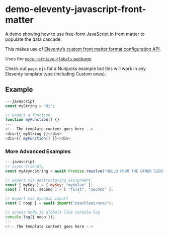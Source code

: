 # demo-eleventy-javascript-front-matter

A demo showing how to use free-form JavaScript in front matter to populate the data cascade.

This makes use of [Eleventy’s custom front matter format configuration API](https://www.11ty.dev/docs/data-frontmatter-customize/#example-using-toml-for-front-matter-parsing).

Uses the [`node-retrieve-globals` package](https://github.com/zachleat/node-retrieve-globals/).

Check out `page.njk` for a Nunjucks example but this will work in any Eleventy template type (including Custom ones).

## Example

```js
---javascript
const myString = "Hi";

// export a function
function myFunction() {}
---
<!-- The template content goes here -->
<div>{{ myString }}</div>
<div>{{ myFunction() }}</div>
```

### More Advanced Examples

```js
---javascript
// async-friendly
const myAsyncString = await Promise.resolve("HELLO FROM THE OTHER SIDE");

// export via destructuring assignment
const { myKey } = { myKey: "myValue" };
const [ first, second ] = [ "first", "second" ];

// export via dynamic import
const { noop } = await import("@zachleat/noop");

// access Node.js globals like console.log
console.log({ noop });
---
<!-- The template content goes here -->
```